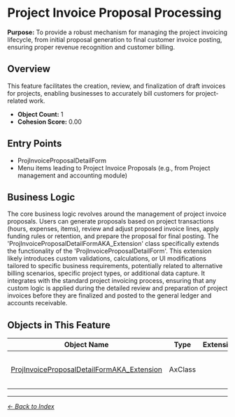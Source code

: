# Project Invoice Proposal Processing

**Purpose:** To provide a robust mechanism for managing the project invoicing lifecycle, from initial proposal generation to final customer invoice posting, ensuring proper revenue recognition and customer billing.

## Overview

This feature facilitates the creation, review, and finalization of draft invoices for projects, enabling businesses to accurately bill customers for project-related work.

- **Object Count:** 1
- **Cohesion Score:** 0.00

## Entry Points

- ProjInvoiceProposalDetailForm
- Menu items leading to Project Invoice Proposals (e.g., from Project management and accounting module)

## Business Logic

The core business logic revolves around the management of project invoice proposals. Users can generate proposals based on project transactions (hours, expenses, items), review and adjust proposed invoice lines, apply funding rules or retention, and prepare the proposal for final posting. The 'ProjInvoiceProposalDetailFormAKA_Extension' class specifically extends the functionality of the 'ProjInvoiceProposalDetailForm'. This extension likely introduces custom validations, calculations, or UI modifications tailored to specific business requirements, potentially related to alternative billing scenarios, specific project types, or additional data capture. It integrates with the standard project invoicing process, ensuring that any custom logic is applied during the detailed review and preparation of project invoices before they are finalized and posted to the general ledger and accounts receivable.

## Objects in This Feature

| Object Name | Type | Extension | Description |
|-------------|------|-----------|-------------|
| [ProjInvoiceProposalDetailFormAKA_Extension](Objects/ProjInvoiceProposalDetailFormAKA_Extension.md) | AxClass |  | <summary> Augmented class for the form <c>ProjI... |

---

*[← Back to Index](../../index.md)*
